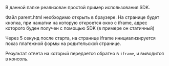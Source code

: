 В данной папке реализован простой пример использования SDK.

Файл parent.html необходимо открыть в браузере. 
На странице будет кнопка, при нажатии на которую откроется окно с iframe, адрес которого
буден получен с помощью SDK (в примере он статичный)

Через 5 секунд после старта, на странице iframe инициализируется показ платежной формы на родительской странице.
<!-- После этого на родительской странице вызывается `confirm`. -->
Результат ответа на который передается обратно в `iframe`, и выводится в консоль.
